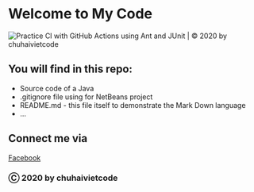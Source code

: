 # Welcome to My Code
![Practice CI with GitHub Actions using Ant and JUnit | © 2020 by chuhaivietcode](https://github.com/tuandm00/math-util/workflows/Practice%20CI%20with%20GitHub%20Actions%20using%20Ant%20and%20JUnit%20%7C%20%C2%A9%202020%20by%20chuhaivietcode/badge.svg)
## You will find in this repo:
* Source code of a Java 
* .gitignore file using for NetBeans project
* README.md - this file itself to demonstrate the Mark Down language
* ...

## Connect me via
[Facebook](https://facebook.com/minhtuan2310)

### Ⓒ 2020 by chuhaivietcode

